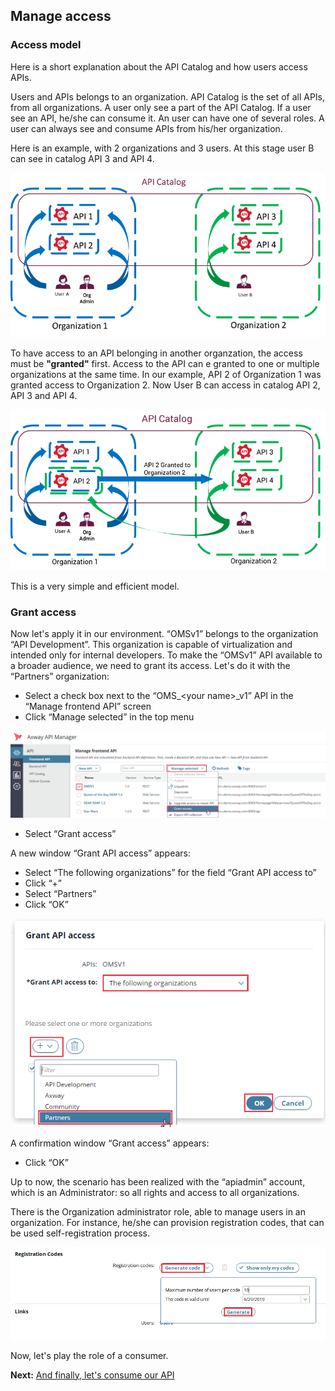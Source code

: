 ## Manage access

### Access model

Here is a short explanation about the API Catalog and how users access APIs.

Users and APIs belongs to an organization. API Catalog is the set of all APIs, from all organizations. A user only see a part of the API Catalog. If a user see an API, he/she can consume it.
An user can have one of several roles. A user can always see and consume APIs from his/her organization. 

Here is an example, with 2 organizations and 3 users. At this stage user B can see in catalog API 3 and API 4.

![schema_no_grant.png](./imgs/schema_no_grant.png)

To have access to an API belonging in another organzation, the access must be **"granted"** first. Access to the API can e granted to one or multiple organizations at the same time. In our example, API 2 of Organization 1 was granted access to Organization 2. Now User B can access in catalog API 2, API 3 and API 4.

![schema_with_grant.png](./imgs/schema_with_grant.png)

This is a very simple and efficient model. 

### Grant access

Now let's apply it in our environment.
“OMSv1” belongs to the organization “API Development”. This organization is capable of virtualization and intended only for internal developers.
To make the “OMSv1” API available to a broader audience, we need to grant its access. Let's do it with the “Partners” organization:
- Select a check box next to the “OMS_\<your name\>_v1” API in the “Manage frontend API” screen
- Click “Manage selected” in the top menu

![oms_grant.png](./imgs/oms_grant.png)

- Select “Grant access”

A new window “Grant API access” appears:
- Select “The following organizations” for the field “Grant API access to”
- Click “+”
- Select “Partners”
- Click “OK”

![oms_grant_panel.png](./imgs/oms_grant_panel.png)

A confirmation window “Grant access” appears:
- Click “OK”

Up to now, the scenario has been realized with the “apiadmin” account, which is an Administrator: so all rights and access to all organizations. 

There is the Organization administrator role, able to manage users in an organization. For instance, he/she can provision registration codes, that can be used self-registration process.

![registration_codes.png](./imgs/registration_codes.png)



Now, let's play the role of a consumer.

**Next:** [And finally, let's consume our API](../Consume_API)